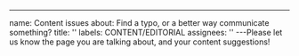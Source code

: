 ---
name: Content issues
about: Find a typo, or a better way communicate something?
title: ''
labels: CONTENT/EDITORIAL
assignees: ''
---Please let us know the page you are talking about, and your content suggestions!
